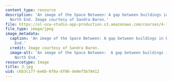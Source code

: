 ```yaml
---
content_type: resource
description: 'An image of the Space Between: A gap between buildings in Boston''s
  North End. Image courtesy of Sandra Baron.'
file: https://ol-ocw-studio-app-production.s3.amazonaws.com/courses/4-171-the-space-between-workshop-fall-2004/c6b3c1776e6b6f0a8f06de0ef5b78412_3.jpg
file_type: image/jpeg
image_metadata:
  caption: 'An image of the Space Between: A gap between buildings in Boston''s North
    End.'
  credit: Image courtesy of Sandra Baron.
  image-alt: 'An image of the Space Between:  A gap between buildings in Boston''s
    North End.'
resourcetype: Image
title: 3.jpg
uid: c6b3c177-6e6b-6f0a-8f06-de0ef5b78412
---
```

